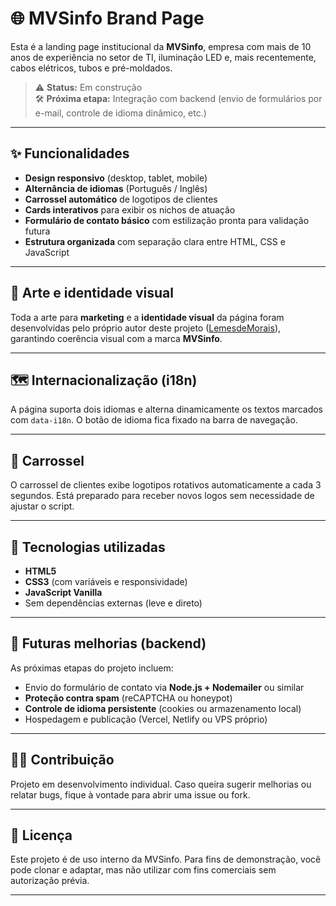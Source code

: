 # 🌐 MVSinfo Brand Page

Esta é a landing page institucional da **MVSinfo**, empresa com mais de 10 anos de experiência no setor de TI, iluminação LED e, mais recentemente, cabos elétricos, tubos e pré-moldados.

> ⚠️ **Status:** Em construção  
> 🛠️ **Próxima etapa:** Integração com backend (envio de formulários por e-mail, controle de idioma dinâmico, etc.)

---

## ✨ Funcionalidades

- **Design responsivo** (desktop, tablet, mobile)
- **Alternância de idiomas** (Português / Inglês)
- **Carrossel automático** de logotipos de clientes
- **Cards interativos** para exibir os nichos de atuação
- **Formulário de contato básico** com estilização pronta para validação futura
- **Estrutura organizada** com separação clara entre HTML, CSS e JavaScript

---

## 🎨 Arte e identidade visual

Toda a arte para **marketing** e a **identidade visual** da página foram desenvolvidas pelo próprio autor deste projeto ([LemesdeMorais](https://github.com/LemesdeMorais)), garantindo coerência visual com a marca **MVSinfo**.

---

## 🗺️ Internacionalização (i18n)

A página suporta dois idiomas e alterna dinamicamente os textos marcados com `data-i18n`. O botão de idioma fica fixado na barra de navegação.

---

## 🔄 Carrossel

O carrossel de clientes exibe logotipos rotativos automaticamente a cada 3 segundos. Está preparado para receber novos logos sem necessidade de ajustar o script.

---

## 🎯 Tecnologias utilizadas

- **HTML5**
- **CSS3** (com variáveis e responsividade)
- **JavaScript Vanilla**
- Sem dependências externas (leve e direto)

---

## 🧩 Futuras melhorias (backend)

As próximas etapas do projeto incluem:

- Envio do formulário de contato via **Node.js + Nodemailer** ou similar
- **Proteção contra spam** (reCAPTCHA ou honeypot)
- **Controle de idioma persistente** (cookies ou armazenamento local)
- Hospedagem e publicação (Vercel, Netlify ou VPS próprio)

---

## 🧑‍💻 Contribuição

Projeto em desenvolvimento individual. Caso queira sugerir melhorias ou relatar bugs, fique à vontade para abrir uma issue ou fork.

---

## 📄 Licença

Este projeto é de uso interno da MVSinfo. Para fins de demonstração, você pode clonar e adaptar, mas não utilizar com fins comerciais sem autorização prévia.

---


